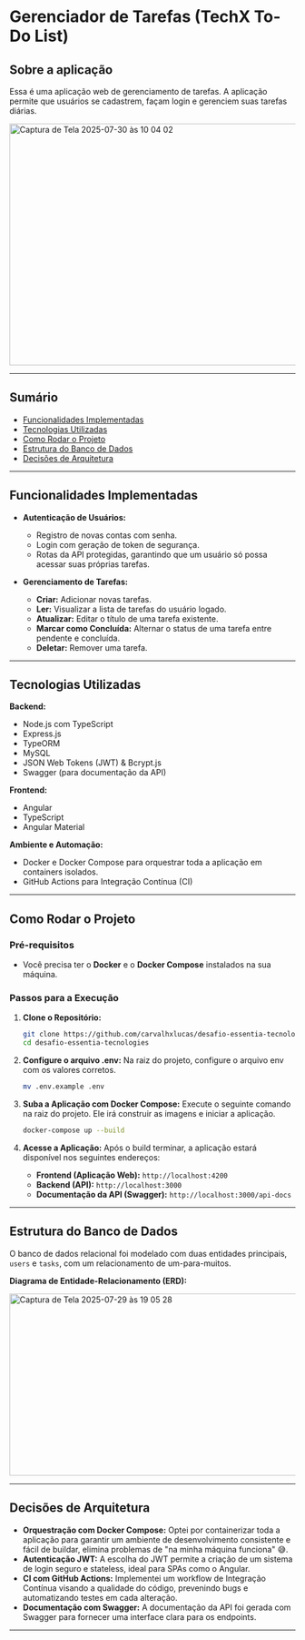 # Gerenciador de Tarefas (TechX To-Do List)

## Sobre a aplicação

Essa é uma aplicação web de gerenciamento de tarefas. A aplicação permite que usuários se cadastrem, façam login e gerenciem suas tarefas diárias.

<img width="773" height="425" alt="Captura de Tela 2025-07-30 às 10 04 02" src="https://github.com/user-attachments/assets/8266ecc3-3ec6-487a-bd8c-148fd0c31b72" />

---

## Sumário

* [Funcionalidades Implementadas](#-funcionalidades-implementadas)
* [Tecnologias Utilizadas](#-tecnologias-utilizadas)
* [Como Rodar o Projeto](#-como-rodar-o-projeto)
* [Estrutura do Banco de Dados](#-estrutura-do-banco-de-dados)
* [Decisões de Arquitetura](#-decisões-de-arquitetura)

---

## Funcionalidades Implementadas

* **Autenticação de Usuários:**
    * Registro de novas contas com senha.
    * Login com geração de token de segurança.
    * Rotas da API protegidas, garantindo que um usuário só possa acessar suas próprias tarefas.

* **Gerenciamento de Tarefas:**
    * **Criar:** Adicionar novas tarefas.
    * **Ler:** Visualizar a lista de tarefas do usuário logado.
    * **Atualizar:** Editar o título de uma tarefa existente.
    * **Marcar como Concluída:** Alternar o status de uma tarefa entre pendente e concluída.
    * **Deletar:** Remover uma tarefa.

---

## Tecnologias Utilizadas

**Backend:**
* Node.js com TypeScript
* Express.js
* TypeORM
* MySQL
* JSON Web Tokens (JWT) & Bcrypt.js
* Swagger (para documentação da API)

**Frontend:**
* Angular
* TypeScript
* Angular Material

**Ambiente e Automação:**
* Docker e Docker Compose para orquestrar toda a aplicação em containers isolados.
* GitHub Actions para Integração Contínua (CI)

---

## Como Rodar o Projeto

### Pré-requisitos

* Você precisa ter o **Docker** e o **Docker Compose** instalados na sua máquina.

### Passos para a Execução

1.  **Clone o Repositório:**
    ```bash
    git clone https://github.com/carvalhxlucas/desafio-essentia-tecnologies.git
    cd desafio-essentia-tecnologies
    ```

2.  **Configure o arquivo .env:**
    Na raiz do projeto, configure o arquivo env com os valores corretos.
    ```bash
    mv .env.example .env
    ```

3.  **Suba a Aplicação com Docker Compose:**
    Execute o seguinte comando na raiz do projeto. Ele irá construir as imagens e iniciar a aplicação.
    ```bash
    docker-compose up --build
    ```

4.  **Acesse a Aplicação:**
    Após o build terminar, a aplicação estará disponível nos seguintes endereços:
    * **Frontend (Aplicação Web):** `http://localhost:4200`
    * **Backend (API):** `http://localhost:3000`
    * **Documentação da API (Swagger):** `http://localhost:3000/api-docs`

---

## Estrutura do Banco de Dados

O banco de dados relacional foi modelado com duas entidades principais, `users` e `tasks`, com um relacionamento de um-para-muitos.

**Diagrama de Entidade-Relacionamento (ERD):**

<img width="799" height="320" alt="Captura de Tela 2025-07-29 às 19 05 28" src="https://github.com/user-attachments/assets/44dad206-ab80-4e5d-9122-dbd15726df54" />

---

## Decisões de Arquitetura

* **Orquestração com Docker Compose:** Optei por containerizar toda a aplicação para garantir um ambiente de desenvolvimento consistente e fácil de buildar, elimina problemas de "na minha máquina funciona" 😅.
* **Autenticação JWT:** A escolha do JWT permite a criação de um sistema de login seguro e stateless, ideal para SPAs como o Angular.
* **CI com GitHub Actions:** Implementei um workflow de Integração Contínua visando a qualidade do código, prevenindo bugs e automatizando testes em cada alteração.
* **Documentação com Swagger:** A documentação da API foi gerada com Swagger para fornecer uma interface clara para os endpoints.

---
